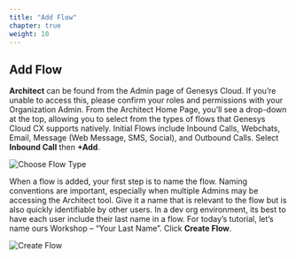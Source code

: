 ```yaml
---
title: "Add Flow"
chapter: true
weight: 10
---
```


## Add Flow

**Architect** can be found from the Admin page of Genesys Cloud. If you’re unable to access this, please confirm your roles and permissions with your Organization Admin. From the Architect Home Page, you’ll see a drop-down at the top, allowing you to select from the types of flows that Genesys Cloud CX supports natively. Initial Flows include Inbound Calls, Webchats, Email, Message (Web Message, SMS, Social), and Outbound Calls. Select **Inbound Call** then **+Add**.

![Choose Flow Type](/images/FlowType.jpg)

When a flow is added, your first step is to name the flow. Naming conventions are important, especially when multiple Admins may be accessing the Architect tool. Give it a name that is relevant to the flow but is also quickly identifiable by other users. In a dev org environment, its best to have each user include their last name in a flow. For today’s tutorial, let’s name ours Workshop – “Your Last Name”. Click **Create Flow**.

![Create Flow](/images/FlowAdd.jpg)